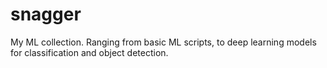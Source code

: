 # snagger
My ML collection. Ranging from basic ML scripts, to deep learning models for classification and object detection.

